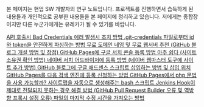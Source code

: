 본 페이지는 현업 SW 개발자의 연구 노트입니다. 
프로젝트를 진행하면서 습득하게 된 내용들과 개인적으로 공부한 내용들을 본 페이지에 정리하고 있습니다. 
저에게는 종합장이지만 다른 누군가에게는 유레카가 될 수 있기를 바랍니다.  
   
[ API 호출시 Bad Credentials 에러 발생시 조치 방법 ](001_github_api/001_bad_credential.html)
[ .git-credentials 파일로부터 id와 token을 안전하게 파싱하는 방법 ](001_github_api/002_get_token_from_credential_file.html)
[무료 도메인 네임 및 무료 웹서버 추천 (GitHub 블로그 개설 방법 및 장점) ](002_github_blog/001_advantage_of_github_blog.html)
[GitHub Pages에 구글 서치 콘솔 등록 방법 아주 쉽다 (사이트 소유권 확인 방법) ](002_github_blog/002_google_search_console_apply.html)
[ 네이버 서치 어드바이저에 등록 방법 (네이버 웹마스터 도구에 사이트 추가 방법) ](002_github_blog/003_naver_search_advisor.html)
[GitHub 블로그에 구글 애드센스 스크립트 삽입하는 방법 및 삽입 위치 ](002_github_blog/004_google_adsense_github_pages.html)
[GitHub Pages를 다음 검색 엔진에 등록 신청하는 방법 ](002_github_blog/005_add_to_daum_search_engine.html)
[GitHub Pages에서 php 문법을 사용 가능할까? ](002_github_blog/006.html)
[ 사이트맵을 자동으로 생성해주는 bash 스크립트 ](002_github_blog/007.html)
[Jenkins Hook이 제대로 전달되지 못하는 경우 해결 방법 (GitHub Pull Request Builder 오류 및 역방향 프록시 설정 오류) ](003_jenkins/001.html)
[ 파일의 마지막 수정 시간을 가져오는 방법 ](005_bash/001.html)
